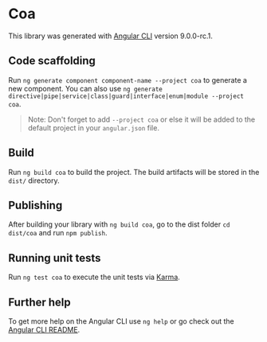 # Coa

This library was generated with [Angular CLI](https://github.com/angular/angular-cli) version 9.0.0-rc.1.

## Code scaffolding

Run `ng generate component component-name --project coa` to generate a new component. You can also use `ng generate directive|pipe|service|class|guard|interface|enum|module --project coa`.
> Note: Don't forget to add `--project coa` or else it will be added to the default project in your `angular.json` file. 

## Build

Run `ng build coa` to build the project. The build artifacts will be stored in the `dist/` directory.

## Publishing

After building your library with `ng build coa`, go to the dist folder `cd dist/coa` and run `npm publish`.

## Running unit tests

Run `ng test coa` to execute the unit tests via [Karma](https://karma-runner.github.io).

## Further help

To get more help on the Angular CLI use `ng help` or go check out the [Angular CLI README](https://github.com/angular/angular-cli/blob/master/README.md).
